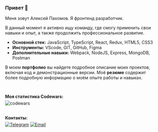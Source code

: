 <style>
.text {  margin-bottom: 5px; font-weight: 700;} 
.link {font-weight: 700; text-decoration: none;}
</style>

<h3> Привет 👋 </h3>

<div>
<p>Меня зовут Алексей Пахомов. Я фронтенд разработчик.</p>
<p>В данный момент я активно ищу команду, где смогу применить свои навыки и опыт, а также продолжить профессиональное развитие.</p>

<ul>
<li><b>Основной стек:</b> JavaScript, TypeScript, React, Redux, HTML5, CSS3</li>
<li><b>Инструменты:</b> VScode, GIT, GitHub, Figma</li>
<li><b>Дополнительные навыки:</b> Webpack, NodeJS, Express, MongoDB, Postman</li>
</ul>

<p>В моем <a class="link" href="https://rizhovcode.ru" target="_blank">портфолио</a> вы найдете подробное описание моих проектов, включая код и демонстрационные версии. Моё <a class="link" href="https://rizhovcode.ru/CV_PakhomovAlexey.pdf" target="_blank">резюме</a> содержит более подробную информацию о моём опыте работы и навыках.</p>

<br />
<p class="text">Моя статистика Codewars:</p>
<img src="https://www.codewars.com/users/Rizhov_A/badges/small" alt="codewars" />

<br />
<br />
<p class="text">Контакты:</p>
<a href="https://t.me/iAmRizhov" ><img src="https://img.shields.io/badge/telegram-24A1DE?style=for-the-badge&logo=telegram&logoColor=white" alt="Telegram" /></a>
<a href="mailto:alexeypakhomov88@gmail.com" ><img src="https://img.shields.io/badge/email-75b9c2?style=for-the-badge&logo=maildotru&logoColor=white" alt="Email"/></a>
</div>
